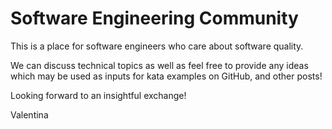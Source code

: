 # Software Engineering Community

This is a place for software engineers who care about software quality.

We can discuss technical topics as well as feel free to provide any ideas which may be used as inputs for kata examples on GitHub, and other posts!

Looking forward to an insightful exchange!

Valentina
